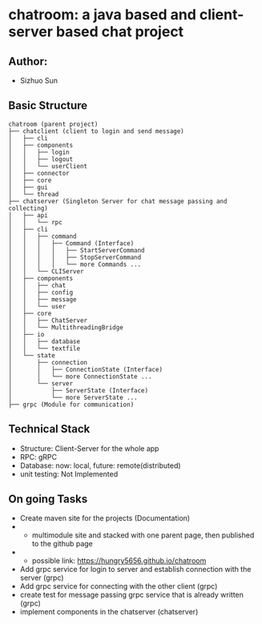 # chatroom: a java based and client-server based chat project

## Author:
- Sizhuo Sun

## Basic Structure
```plaintext
chatroom (parent project)
├── chatclient (client to login and send message)
│   ├── cli
│   ├── components
│   │   ├── login
│   │   ├── logout
│   │   └── userClient
│   ├── connector
│   ├── core
│   ├── gui
│   └── thread
├── chatserver (Singleton Server for chat message passing and collecting)
│   ├── api
│   │   └── rpc
│   ├── cli
│   │   ├── command
│   │   │   ├── Command (Interface)
│   │   │   │   ├── StartServerCommand
│   │   │   │   ├── StopServerCommand
│   │   │   │   └── more Commands ...
│   │   └── CLIServer
│   ├── components
│   │   ├── chat
│   │   ├── config
│   │   ├── message
│   │   └── user
│   ├── core
│   │   ├── ChatServer
│   │   └── MultithreadingBridge
│   ├── io
│   │   ├── database
│   │   └── textfile
│   └── state
│       ├── connection
│       │   ├── ConnectionState (Interface)
│       │   └── more ConnectionState ...
│       └── server
│           ├── ServerState (Interface)
│           └── more ServerState ...
├── grpc (Module for communication)

```

## Technical Stack
- Structure: Client-Server for the whole app
- RPC: gRPC
- Database: now: local, future: remote(distributed)
- unit testing: Not Implemented

## On going Tasks
- Create maven site for the projects (Documentation)
- - multimodule site and stacked with one parent page, then published to the github page
- - possible link: https://hungry5656.github.io/chatroom
- Add grpc service for login to server and establish connection with the server (grpc)
- Add grpc service for connecting with the other client (grpc)
- create test for message passing grpc service that is already written (grpc)
- implement components in the chatserver (chatserver)